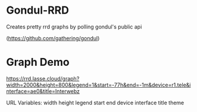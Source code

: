 # Gondul-RRD
Creates pretty rrd graphs by polling gondul's public api

(https://github.com/gathering/gondul)

# Graph Demo
https://rrd.lasse.cloud/graph?width=2000&height=800&legend=1&start=-77h&end=-1m&device=r1.tele&interface=ae0&title=Interwebz

URL Variables:
width
height
legend
start
end
device
interface
title
theme
